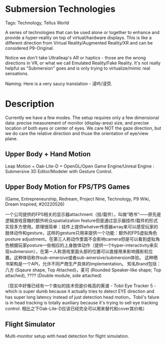 # Submersion Technologies

Tags: Technology, Tellus World

A series of technologies that can be used alone or together to enhance and provide a hyper-reality on top of virtual/hardware displays. This is like a different direction from Virtual Reality/Augmented Reality/XR and can be considered P9-Original.

Notice we don't take Ultralleap's AR or haptics - those are the wrong directions in VR, or what we call Emulated Reality/Fake Reality. It's not really helpful as "Submersion" goes and is only trying to virtualize/mimic real sensations.

Naming: Here is a very saucy translation - 浸吟/浸荧.

# Description

Currently we have a few modes. The setup requires only a few dimensional data: precise measurement of monitor (display-area) size, and precise location of both eyes or center of eyes. We care NOT the gaze direction, but we do care the relative direction and thuse the orientation of eye/view plane.

## Upper Body + Hand Motion

Leap Motion + Oak-Lite-D + OpenGL/Open Game Engine/Unreal Engine <!--Those names might be actual in-novel names-->: Submersive 3D Editor/Modeler with Gesture Control.

## Upper Body Motion for FPS/TPS Games

(Game, Entrepreneurship, Redream, Project Nine, Technology, P9 Wiki, Dream Inspired, #20220526) <!--(Unrecorded Dream) The dream was originally playing Escape from Tarkov with him, inside a theatre like environment's fancy modern entrance hall with dark-glossy glass windows-->

一个公司提供的FPS相关的显示器attachment（挂/载件），叫做“晒书”——原先是逻辑游戏音箱的额外听众spatialization feature但是通过显示器挂件/载件的形式实现多方使用。原理很简单：挂件上提供whatver传感器array来可以感受玩家的肢体动作和gesture，这样的gesture只用来提供一个功能：额外的FPS虚拟角色posture adjustment。在第三人称动作里面不会影响camera但是可以看到虚拟角色根据玩家posture一些相应的上身肢体动作（提供一个hyper-interactivity来实现submersion），在第一人称游戏里面头部的位置可以直接用来影响摄影机位置。这种体验称作sub-emersive或者sub-amersive/submersion体验。
这种晒书架构是一个API，允许不同产商生产具体的implementation。<!--(Remark, Terminology) The word "晒书" can be treated as a 泊来词（like 沙发）—— the source language is Tellurian word "Shayshu". -->
知名Brand包括：八方 (Sqaure shape, Top Attached)，麦可 (Rounded Speaker-like shape; Top attached), ???? (Double module, side attached)

（现实中好像已经有一个类似的技术但是价格高的离谱 - Tobii Eye Tracker 5 - which is super dumb because it actually tries to detect EYE direction and has super long latency instead of just detection head motion，Tobii's falure is in head tracking is totally auxiliary because it's trying to sell eye tracking control. 相比之下Oak-Lite-D应该已经完全可以用来替代和cover其价格）<!--https://www.ncbi.nlm.nih.gov/pmc/articles/PMC4839304/--> <!--Amazon dedicated head detectio: https://www.amazon.ca/Tracking-Professional-Infrared-TrackClip-Reflector/dp/B09NGNVJBR, https://www.amazon.ca/TrackIR-TrackNP-Tracking-Professional-Infrared/dp/B09KGK9C6B-->

## Flight Simulator

Multi-monitor setup with head detection for flight simulation.